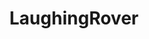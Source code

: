 ---
title: LaughingRover
github: https://github.com/LaughingRover
mode: dark
transition: 1s
score: 69.2
archetype:
- Code
- Innovative
- Little Bit of Everything
---